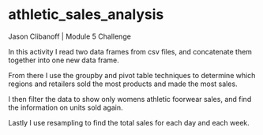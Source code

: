 # athletic_sales_analysis
Jason Clibanoff | Module 5 Challenge

In this activity I read two data frames from csv files, and concatenate them together into one new data frame. 

From there I use the groupby and pivot table techniques to determine which regions and retailers sold the most products and made the most sales.

I then filter the data to show only womens athletic foorwear sales, and find the information on units sold again.

Lastly I use resampling to find the total sales for each day and each week.